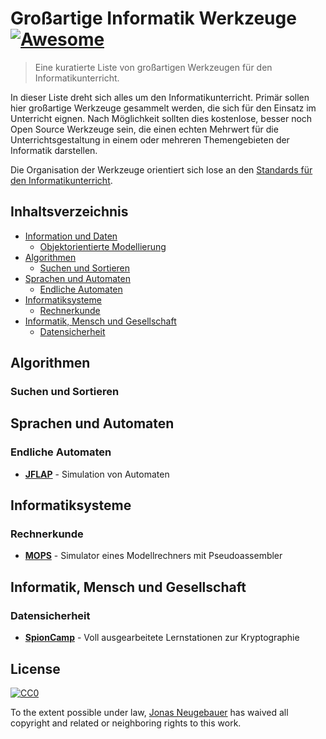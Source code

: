 # Großartige Informatik Werkzeuge [![Awesome](https://cdn.rawgit.com/sindresorhus/awesome/d7305f38d29fed78fa85652e3a63e154dd8e8829/media/badge.svg)](https://github.com/sindresorhus/awesome)

> Eine kuratierte Liste von großartigen Werkzeugen für den Informatikunterricht.

In dieser Liste dreht sich alles um den Informatikunterricht. Primär sollen hier großartige Werkzeuge gesammelt werden, die sich für den Einsatz im Unterricht eignen. Nach Möglichkeit sollten dies kostenlose, besser noch Open Source Werkzeuge sein, die einen echten Mehrwert für die Unterrichtsgestaltung in einem oder mehreren Themengebieten der Informatik darstellen. 

Die Organisation der Werkzeuge orientiert sich lose an den [Standards für den Informatikunterricht](http://www.informatikstandards.de). 

## Inhaltsverzeichnis
- [Information und Daten](#information-und-daten) 
	- [Objektorientierte Modellierung](#objektorientierte-modellierung)
- [Algorithmen](#algorithmen)
	- [Suchen und Sortieren](#suchen-und-sortieren)
- [Sprachen und Automaten](#sprachen-und-automaten)
	- [Endliche Automaten](#endliche-automaten)
- [Informatiksysteme](#informatiksysteme)
	- [Rechnerkunde](#rechnerkunde)
- [Informatik, Mensch und Gesellschaft](#informatik-mensch-und-gesellschaft)
	- [Datensicherheit](#datensicherheit)

## Algorithmen

### Suchen und Sortieren

## Sprachen und Automaten

### Endliche Automaten

- **[JFLAP](http://www.jflap.org)** - Simulation von Automaten

## Informatiksysteme

### Rechnerkunde

- **[MOPS](http://www.viktorianer.de/info/mops.html)** - Simulator eines Modellrechners mit Pseudoassembler

## Informatik, Mensch und Gesellschaft

### Datensicherheit

- **[SpionCamp](http://ddi.uni-wuppertal.de/material/spioncamp.html)** - Voll ausgearbeitete Lernstationen zur Kryptographie

## License

[![CC0](http://mirrors.creativecommons.org/presskit/buttons/88x31/svg/cc-zero.svg)](https://creativecommons.org/publicdomain/zero/1.0/)

To the extent possible under law, [Jonas Neugebauer](http://jonas-neugebauer.de) has waived all copyright and related or neighboring rights to this work.
